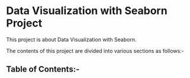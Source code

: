 # Data Visualization with Seaborn Project


This project is about Data Visualization with Seaborn. 


The contents of this project are divided into various sections as follows:-


## Table of Contents:-
